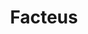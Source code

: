 ---
linkedin: https://linkedin.com/company/facteus
logohandle: facteus
sort: facteus
title: Facteus
twitter: https://x.com/facteus
website: https://www.facteus.com/
---
